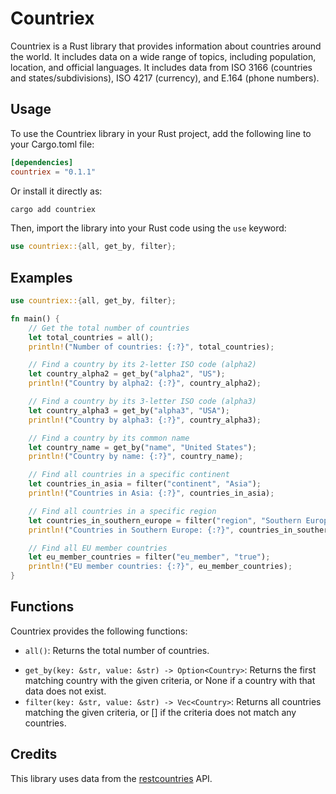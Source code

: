 # Countriex

Countriex is a Rust library that provides information about countries around the world. It includes data on a wide range of topics, including population, location, and official languages. It includes data from ISO 3166 (countries and states/subdivisions), ISO 4217 (currency), and E.164 (phone numbers).

## Usage

To use the Countriex library in your Rust project, add the following line to your Cargo.toml file:

```toml
[dependencies]
countriex = "0.1.1"
```

Or install it directly as:

```bash
cargo add countriex
```

Then, import the library into your Rust code using the `use` keyword:

```rust
use countriex::{all, get_by, filter};
```

## Examples

```rust
use countriex::{all, get_by, filter};

fn main() {
    // Get the total number of countries
    let total_countries = all();
    println!("Number of countries: {:?}", total_countries);

    // Find a country by its 2-letter ISO code (alpha2)
    let country_alpha2 = get_by("alpha2", "US");
    println!("Country by alpha2: {:?}", country_alpha2);

    // Find a country by its 3-letter ISO code (alpha3)
    let country_alpha3 = get_by("alpha3", "USA");
    println!("Country by alpha3: {:?}", country_alpha3);

    // Find a country by its common name
    let country_name = get_by("name", "United States");
    println!("Country by name: {:?}", country_name);

    // Find all countries in a specific continent
    let countries_in_asia = filter("continent", "Asia");
    println!("Countries in Asia: {:?}", countries_in_asia);

    // Find all countries in a specific region
    let countries_in_southern_europe = filter("region", "Southern Europe");
    println!("Countries in Southern Europe: {:?}", countries_in_southern_europe);

    // Find all EU member countries
    let eu_member_countries = filter("eu_member", "true");
    println!("EU member countries: {:?}", eu_member_countries);
}
```

## Functions

Countriex provides the following functions:

- `all()`: Returns the total number of countries.

* `get_by(key: &str, value: &str) -> Option<Country>`: Returns the first matching country with the given criteria, or None if a country with that data does not exist.
* `filter(key: &str, value: &str) -> Vec<Country>`: Returns all countries matching the given criteria, or [] if the criteria does not match any countries.

## Credits

This library uses data from the [restcountries](https://restcountries.com/) API.
